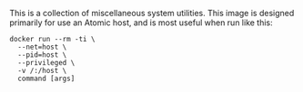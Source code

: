 This is a collection of miscellaneous system utilities.  This image is
designed primarily for use an Atomic host, and is most useful when run
like this:

    docker run --rm -ti \
      --net=host \
      --pid=host \
      --privileged \
      -v /:/host \
      command [args]


